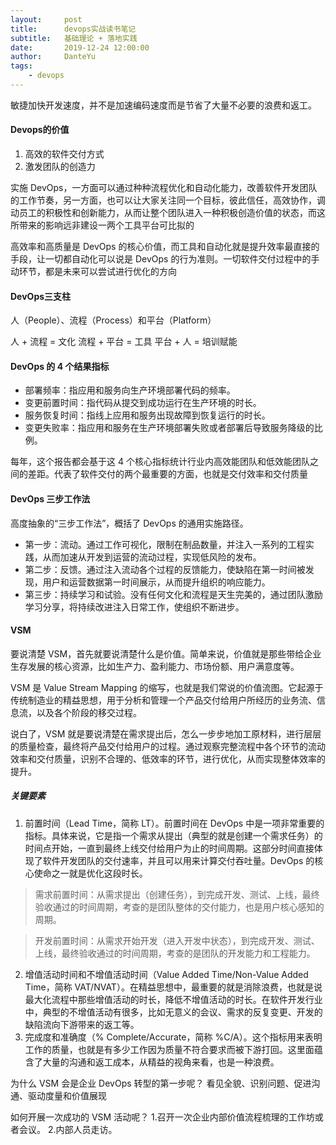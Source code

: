 ```yaml
---
layout:     post
title:      devops实战读书笔记
subtitle:   基础理论 + 落地实践
date:       2019-12-24 12:00:00
author:     DanteYu
tags:
    - devops
---
```


敏捷加快开发速度，并不是加速编码速度而是节省了大量不必要的浪费和返工。

#### Devops的价值
1. 高效的软件交付方式
2. 激发团队的创造力

实施 DevOps，一方面可以通过种种流程优化和自动化能力，改善软件开发团队的工作节奏，另一方面，也可以让大家关注同一个目标，彼此信任，高效协作，调动员工的积极性和创新能力，从而让整个团队进入一种积极创造价值的状态，而这所带来的影响远非建设一两个工具平台可比拟的

高效率和高质量是 DevOps 的核心价值，而工具和自动化就是提升效率最直接的手段，让一切都自动化可以说是 DevOps 的行为准则。一切软件交付过程中的手动环节，都是未来可以尝试进行优化的方向

#### DevOps三支柱
人（People）、流程（Process）和平台（Platform）

人 + 流程 = 文化
流程 + 平台 = 工具
平台 + 人 = 培训赋能

#### DevOps 的 4 个结果指标
* 部署频率：指应用和服务向生产环境部署代码的频率。
* 变更前置时间：指代码从提交到成功运行在生产环境的时长。
* 服务恢复时间：指线上应用和服务出现故障到恢复运行的时长。
* 变更失败率：指应用和服务在生产环境部署失败或者部署后导致服务降级的比例。

每年，这个报告都会基于这 4 个核心指标统计行业内高效能团队和低效能团队之间的差距。代表了软件交付的两个最重要的方面，也就是交付效率和交付质量

#### DevOps 三步工作法
高度抽象的“三步工作法”，概括了 DevOps 的通用实施路径。
* 第一步：流动。通过工作可视化，限制在制品数量，并注入一系列的工程实践，从而加速从开发到运营的流动过程，实现低风险的发布。
* 第二步：反馈。通过注入流动各个过程的反馈能力，使缺陷在第一时间被发现，用户和运营数据第一时间展示，从而提升组织的响应能力。
* 第三步：持续学习和试验。没有任何文化和流程是天生完美的，通过团队激励学习分享，将持续改进注入日常工作，使组织不断进步。

#### VSM

要说清楚 VSM，首先就要说清楚什么是价值。简单来说，价值就是那些带给企业生存发展的核心资源，比如生产力、盈利能力、市场份额、用户满意度等。

VSM 是 Value Stream Mapping 的缩写，也就是我们常说的价值流图。它起源于传统制造业的精益思想，用于分析和管理一个产品交付给用户所经历的业务流、信息流，以及各个阶段的移交过程。

说白了，VSM 就是要说清楚在需求提出后，怎么一步步地加工原材料，进行层层的质量检查，最终将产品交付给用户的过程。通过观察完整流程中各个环节的流动效率和交付质量，识别不合理的、低效率的环节，进行优化，从而实现整体效率的提升。

##### 关键要素
1. 前置时间（Lead Time，简称 LT）。前置时间在 DevOps 中是一项非常重要的指标。具体来说，它是指一个需求从提出（典型的就是创建一个需求任务）的时间点开始，一直到最终上线交付给用户为止的时间周期。这部分时间直接体现了软件开发团队的交付速率，并且可以用来计算交付吞吐量。DevOps 的核心使命之一就是优化这段时长。

> 需求前置时间：从需求提出（创建任务），到完成开发、测试、上线，最终验收通过的时间周期，考查的是团队整体的交付能力，也是用户核心感知的周期。

> 开发前置时间：从需求开始开发（进入开发中状态），到完成开发、测试、上线，最终验收通过的时间周期，考查的是团队的开发能力和工程能力。

2. 增值活动时间和不增值活动时间（Value Added Time/Non-Value Added Time，简称 VAT/NVAT）。在精益思想中，最重要的就是消除浪费，也就是说最大化流程中那些增值活动的时长，降低不增值活动的时长。在软件开发行业中，典型的不增值活动有很多，比如无意义的会议、需求的反复变更、开发的缺陷流向下游带来的返工等。
3. 完成度和准确度（% Complete/Accurate，简称 %C/A）。这个指标用来表明工作的质量，也就是有多少工作因为质量不符合要求而被下游打回。这里面蕴含了大量的沟通和返工成本，从精益的视角来看，也是一种浪费。



为什么 VSM 会是企业 DevOps 转型的第一步呢？
看见全貌、识别问题、促进沟通、驱动度量和价值展现

如何开展一次成功的 VSM 活动呢？
1.召开一次企业内部价值流程梳理的工作坊或者会议。
2.内部人员走访。
